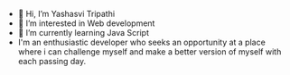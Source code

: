- 👋 Hi, I’m Yashasvi Tripathi
- 👀 I’m interested in Web development 
- 🌱 I’m currently learning Java Script
-   I'm an enthusiastic developer who seeks an opportunity at a place where i can challenge myself and make a better version of myself with each passing day.

<!---
White-walkker/White-walkker is a ✨ special ✨ repository because its `README.md` (this file) appears on your GitHub profile.
You can click the Preview link to take a look at your changes.
--->
